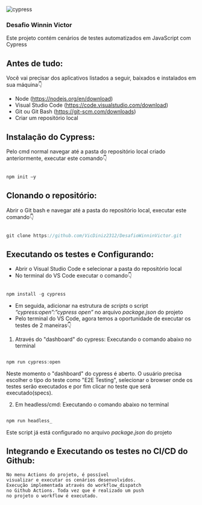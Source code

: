 ![cypress](https://github.com/VicDiniz2312/blogdoAgiVictor/assets/36644010/3d07cf70-8991-467b-89e2-3df0a0948d34)

### Desafio Winnin Victor

Este projeto contém cenários de testes automatizados em JavaScript com Cypress

## Antes de tudo:
Você vai precisar dos aplicativos listados a seguir, baixados e instalados em sua máquina👇
- Node (https://nodejs.org/en/download)
- Visual Studio Code (https://code.visualstudio.com/download)
- Git ou Git Bash (https://git-scm.com/downloads)
- Criar um repositório local

## Instalação do Cypress:
Pelo cmd normal navegar até a pasta do repositório local criado anteriormente, executar este comando👇
```js  

npm init –y 

```

## Clonando o repositório:
Abrir o Git bash e navegar até a pasta do repositório local, executar este comando👇
```js  

git clone https://github.com/VicDiniz2312/DesafioWinninVictor.git

```

## Executando os testes e Configurando:
- Abrir o Visual Studio Code e selecionar a pasta do repositório local
- No terminal do VS Code executar o comando👇
```js  

npm install -g cypress

```
- Em seguida, adicionar na estrutura de _scripts_ o script _“cypress:open”:”cypress open”_ no arquivo _package.json_ do projeto
- Pelo terminal do VS Code, agora temos a oportunidade de executar os testes de 2 maneiras👇
1. Através do "dashboard" do cypress: Executando o comando abaixo no terminal
```js  

npm run cypress:open

```
Neste momento o "dashboard" do cypress é aberto. O usuário precisa escolher o tipo do teste como "E2E Testing", selecionar o browser onde os testes serão executados e por fim clicar no teste que será executado(specs).


2. Em headless/cmd: Executando o comando abaixo no terminal
```js  

npm run headless_

```
Este script já está configurado no arquivo _package.json_ do projeto

## Integrando e Executando os testes no CI/CD do Github:

```
No menu Actions do projeto, é possível
visualizar e executar os cenários desenvolvidos.
Execução implementada através do workflow_dispatch
no Github Actions. Toda vez que é realizado um push
no projeto o workflow é executado.





